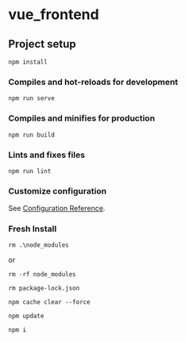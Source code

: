 # vue_frontend

## Project setup
```
npm install
```

### Compiles and hot-reloads for development
```
npm run serve
```

### Compiles and minifies for production
```
npm run build
```

### Lints and fixes files
```
npm run lint
```

### Customize configuration
See [Configuration Reference](https://cli.vuejs.org/config/).





### Fresh Install

```
rm .\node_modules
```
or
```
rm -rf node_modules
```

```
rm package-lock.json
```

```
npm cache clear --force

npm update

npm i
```





<!-- heroku config:set NODE_ENV=production -->
<!-- heroku config:set NPM_CONFIG_PRODUCTION=false -->
<!-- heroku config:set YARN_PRODUCTION=true -->
<!-- heroku config:unset NODE_MODULES_CACHE -->
<!-- heroku config:set BUILDPACK_TIMEOUT=30 -->